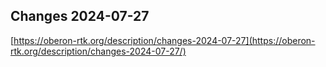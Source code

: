 ## Changes 2024-07-27

[https://oberon-rtk.org/description/changes-2024-07-27](https://oberon-rtk.org/description/changes-2024-07-27/)
